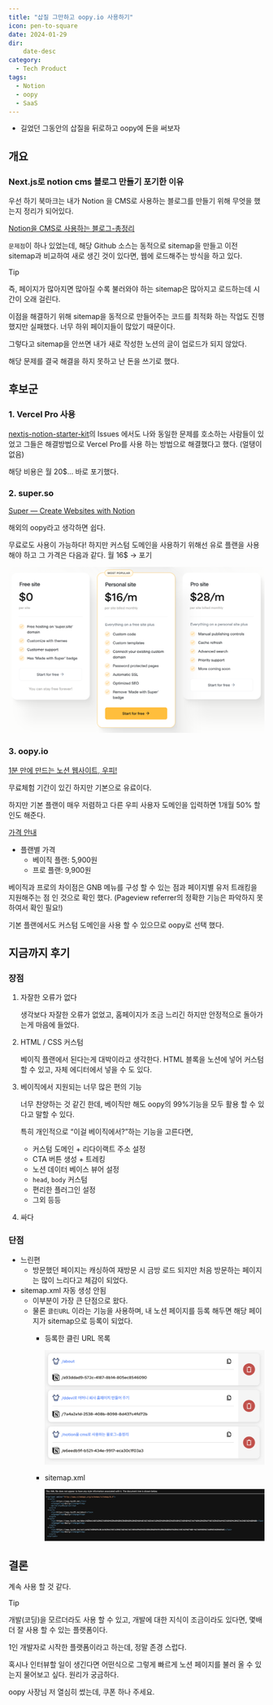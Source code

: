```yaml
---
title: "삽질 그만하고 oopy.io 사용하기"
icon: pen-to-square
date: 2024-01-29
dir:
    date-desc
category:
  - Tech Product
tags:
  - Notion
  - oopy
  - SaaS
---
```

- 길었던 그동안의 삽질을 뒤로하고 oopy에 돈을 써보자
<!-- more -->
## 개요

### Next.js로 notion cms 블로그 만들기 포기한 이유

우선 하기 북마크는 내가 Notion 을 CMS로 사용하는 블로그를 만들기 위해 무엇을 했는지 정리가 되어있다.

[Notion을 CMS로 사용하는 블로그-총정리](https://www.kyu91.me/e6eedb9f-b521-434e-9917-eca30c1f03a3)

`문제점`이 하나 있었는데, 해당 Github 소스는 동적으로 sitemap을 만들고 이전 sitemap과 비교하여 새로 생긴 것이 있다면, 웹에 로드해주는 방식을 하고 있다. 

>[!tip]
>즉, 페이지가 많아지면 많아질 수록 불러와야 하는 sitemap은 많아지고 로드하는데 시간이 오래 걸린다.


이점을 해결하기 위해 sitemap을 동적으로 만들어주는 코드를 최적화 하는 작업도 진행 했지만 실패했다. 너무 하위 페이지들이 많았기 때문이다. 

그렇다고 sitemap을 안쓰면 내가 새로 작성한 노션의 글이 업로드가 되지 않았다. 

해당 문제를 결국 해결을 하지 못하고 난 돈을 쓰기로 했다.

## 후보군

### 1. Vercel Pro 사용

[nextjs-notion-starter-kit](https://github.com/transitive-bullshit/nextjs-notion-starter-kit)의 Issues 에서도 나와 동일한 문제를 호소하는 사람들이 있었고 그들은 해결방법으로 Vercel Pro를 사용 하는 방법으로 해결했다고 했다. (얼탱이 없음)

해당 비용은 월 20$… 바로 포기했다.

### 2. super.so

[Super — Create Websites with Notion](https://super.so/)

해외의 oopy라고 생각하면 쉽다. 

무료로도 사용이 가능하다! 하지만 커스텀 도메인을 사용하기 위해선 유로 플랜을 사용해야 하고 그 가격은 다음과 같다. 월 16$ → 포기

![image](./image/20240730093225.png)

### 3. oopy.io

[1분 만에 만드는 노션 웹사이트, 우피!](https://www.oopy.io/)

무료체험 기간이 있긴 하지만 기본으로 유료이다. 

하지만 기본 플랜이 매우 저렴하고 다른 우피 사용자 도메인을 입력하면 1개월 50% 할인도 해준다. 

[가격 안내](https://www.oopy.io/ko/pricing)

- 플랜별 가격
    - 베이직 플랜: 5,900원
    - 프로 플랜: 9,900원

베이직과 프로의 차이점은 GNB 메뉴를 구성 할 수 있는 점과 페이지별 유저 트래킹을 지원해주는 점 인 것으로 확인 했다. (Pageview referrer의 정확한 기능은 파악하지 못하여서 확인 필요!)

기본 플랜에서도 커스텀 도메인을 사용 할 수 있으므로 oopy로 선택 했다.

## 지금까지 후기

### 장점

1. 자잘한 오류가 없다
    
    생각보다 자잘한 오류가 없었고, 홈페이지가 조금 느리긴 하지만 안정적으로 돌아가는게 마음에 들었다. 
    
2. HTML / CSS 커스텀
    
    베이직 플랜에서 된다는게 대박이라고 생각한다. HTML 블록을 노션에 넣어 커스텀 할 수 있고, 자체 에디터에서 넣을 수 도 있다. 
    
3. 베이직에서 지원되는 너무 많은 편의 기능
    
    너무 찬양하는 것 같긴 한데, 베이직만 해도 oopy의 99%기능을 모두 활용 할 수 있다고 말할 수 있다. 
    
    특히 개인적으로 “이걸 베이직에서?”하는 기능을 고른다면,
    
    - 커스텀 도메인 + 리다이랙트 주소 설정
    - CTA 버튼 생성 + 트레킹
    - 노션 데이터 베이스 뷰어 설정
    - `head`, `body` 커스텀
    - 편리한 플러그인 설정
    - 그외 등등
4. 싸다

### 단점

- 느린편
    - 방문했던 페이지는 캐싱하여 재방문 시 금방 로드 되지만 처음 방문하는 페이지는 많이 느리다고 체감이 되었다.
- sitemap.xml 자동 생성 안됨
    - 이부분이 가장 큰 단점으로 왔다.
    - 물론 `클린URL` 이라는 기능을 사용하며, 내 노션 페이지를 등록 해두면 해당 페이지가 sitemap으로 등록이 되었다.
        - 등록한 클린 URL 목록
            
            ![Untitled](./image/Untitled234.png)
            
        - sitemap.xml
            
            ![Untitled](./image/Untitled434333.png)
            

## 결론

계속 사용 할 것 같다. 

>[!tip]
>개발(코딩)을 모르더라도 사용 할 수 있고, 개발에 대한 지식이 조금이라도 있다면, 몇배 더 잘 사용 할 수 있는 플랫폼이다.

1인 개발자로 시작한 플랫폼이라고 하는데, 정말 존경 스럽다. 

혹시나 인터뷰할 일이 생긴다면 어떤식으로 그렇게 빠르게 노션 페이지를 불러 올 수 있는지 물어보고 싶다. 원리가 궁금하다.

oopy 사장님 저 열심히 썼는데, 쿠폰 하나 주세요.